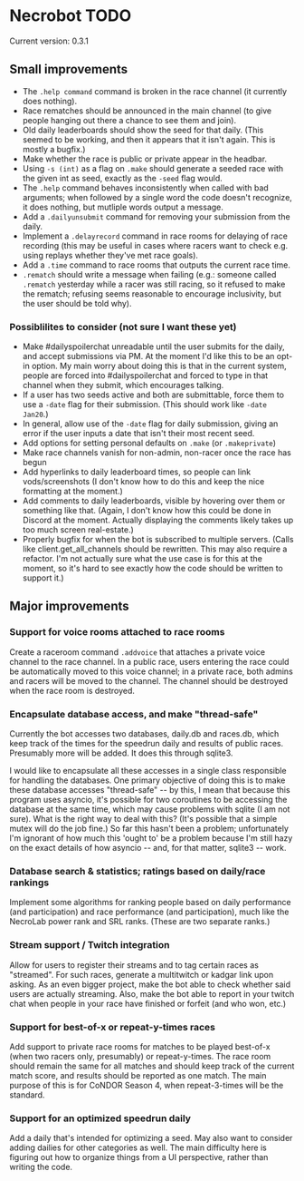 # Necrobot TODO

Current version: 0.3.1

## Small improvements

- The `.help command` command is broken in the race channel (it currently does nothing).
- Race rematches should be announced in the main channel (to give people hanging out there a chance to see them and join).
- Old daily leaderboards should show the seed for that daily. (This seemed to be working, and then
it appears that it isn't again. This is mostly a bugfix.)
- Make whether the race is public or private appear in the headbar.
- Using `-s (int)` as a flag on `.make` should generate a seeded race with the given int as seed, exactly
as the `-seed` flag would.
- The `.help` command behaves inconsistently when called with bad arguments; when followed by a single word the code doesn't recognize, it does nothing, but mutliple words output a message.
- Add a `.dailyunsubmit` command for removing your submission from the daily.
- Implement a `.delayrecord` command in race rooms for delaying of race recording (this may be useful in cases where racers want to check e.g. using replays whether they've met race goals).
- Add a `.time` command to race rooms that outputs the current race time.
- `.rematch` should write a message when failing (e.g.: someone called `.rematch` yesterday while a racer was still racing, so it refused to make the rematch; refusing seems reasonable to encourage inclusivity, but the user should be told why).

### Possiblilites to consider (not sure I want these yet)

- Make #dailyspoilerchat unreadable until the user submits for the daily, and accept submissions via PM. At the moment I'd like this to be an opt-in option. My main worry about doing this is that in the current system, people are forced into #dailyspoilerchat and forced to type in that channel when they submit, which encourages talking.
- If a user has two seeds active and both are submittable, force them to use a `-date` flag for their
submission. (This should work like `-date Jan20`.)
- In general, allow use of the `-date` flag for daily submission, giving an error if the user inputs
a date that isn't their most recent seed.
- Add options for setting personal defaults on `.make` (or `.makeprivate`)
- Make race channels vanish for non-admin, non-racer once the race has begun
- Add hyperlinks to daily leaderboard times, so people can link vods/screenshots (I don't know
how to do this and keep the nice formatting at the moment.)
- Add comments to daily leaderboards, visible by hovering over them or something like that. (Again,
I don't know how this could be done in Discord at the moment. Actually displaying the comments likely
takes up too much screen real-estate.)
- Properly bugfix for when the bot is subscribed to multiple servers. (Calls like client.get_all_channels
should be rewritten. This may also require a refactor. I'm not actually sure what the use case is for this
at the moment, so it's hard to see exactly how the code should be written to support it.)

## Major improvements

### Support for voice rooms attached to race rooms

Create a raceroom command `.addvoice` that attaches a private voice channel to the race channel. 
In a public race, users entering the race could be automatically moved to this voice channel; 
in a private race, both admins and racers will be moved to the channel. The channel
should be destroyed when the race room is destroyed.

### Encapsulate database access, and make "thread-safe"

Currently the bot accesses two databases, daily.db and races.db, which keep track of
the times for the speedrun daily and results of public races. Presumably more will be
added. It does this through sqlite3.

I would like to encapsulate all these accesses in a single class responsible for handling
the databases. One primary objective of doing this is to make these database accesses
"thread-safe" -- by this, I mean that because this program uses asyncio, it's possible
for two coroutines to be accessing the database at the same time, which may cause
problems with sqlite (I am not sure). What is the right way to deal with this? (It's possible
that a simple mutex will do the job fine.) So far this hasn't been a problem; unfortunately I'm ignorant
of how much this 'ought to' be a problem because I'm still hazy on the exact details of how asyncio -- and,
for that matter, sqlite3 -- work.

### Database search & statistics; ratings based on daily/race rankings

Implement some algorithms for ranking people based on daily performance (and participation) and race performance (and participation), much like the NecroLab power rank and SRL ranks. (These are two separate ranks.) 

### Stream support / Twitch integration

Allow for users to register their streams and to tag certain races as "streamed". For such races,
generate a multitwitch or kadgar link upon asking. As an even bigger project, make the bot able to
check whether said users are actually streaming. Also, make the bot able to report in your twitch chat
when people in your race have finished or forfeit (and who won, etc.)

### Support for best-of-x or repeat-y-times races

Add support to private race rooms for matches to be played best-of-x (when two racers only, presumably)
or repeat-y-times. The race room should remain the same for all matches and should keep track of the
current match score, and results should be reported as one match. The main purpose of this is for CoNDOR Season 4, when repeat-3-times will be the standard.

### Support for an optimized speedrun daily

Add a daily that's intended for optimizing a seed. May also want to consider adding dailies for other
categories as well. The main difficulty here is figuring out how to organize things from a UI
perspective, rather than writing the code.